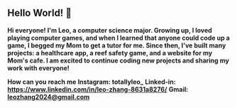 ## Hello World! 👋


**Hi everyone! I'm Leo, a computer science major. Growing up, I loved playing computer games, and when I learned that anyone could code up a game, I begged my Mom to get a tutor for me. Since then, I've built many projects: a healthcare app, a reef safety game, and a website for my Mom's cafe. I am excited to continue coding new projects and sharing my work with everyone!**


**How can you reach me**
**Instagram: totallyleo_**
**Linked-in: https://www.linkedin.com/in/leo-zhang-8631a8276/**
**Gmail: leozhang2024@gmail.com**
